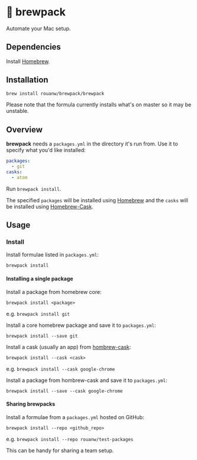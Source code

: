 # 🎒 brewpack

Automate your Mac setup.

## Dependencies
Install [Homebrew](http://brew.sh/).

## Installation

```sh
brew install rouanw/brewpack/brewpack
```

Please note that the formula currently installs what's on master so it may be unstable.

## Overview

__brewpack__ needs a `packages.yml` in the directory it's run from. Use it to specify what you'd like installed:

```yml
packages:
  - git
casks:
  - atom
```

Run `brewpack install`.

The specified `packages` will be installed using [Homebrew](http://brew.sh/) and the `casks` will be installed using [Homebrew-Cask](https://github.com/caskroom/homebrew-cask).

## Usage

### Install

Install formulae listed in `packages.yml`:

`brewpack install`


#### Installing a single package

Install a package from homebrew core:

`brewpack install <package>`

e.g. `brewpack install git`

Install a core homebrew package and save it to `packages.yml`:

`brewpack install --save git`

Install a cask (usually an app) from [hombrew-cask](https://github.com/caskroom/homebrew-cask):

`brewpack install --cask <cask>`

e.g. `brewpack install --cask google-chrome`

Install a package from hombrew-cask and save it to `packages.yml`:

`brewpack install --save --cask google-chrome`

#### Sharing brewpacks

Install a formulae from a `packages.yml` hosted on GitHub:

`brewpack install --repo <github_repo>`

e.g. `brewpack install --repo rouanw/test-packages`

This can be handy for sharing a team setup.
